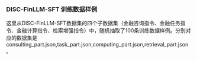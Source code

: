 ### DISC-FinLLM-SFT 训练数据样例


这里从DISC-FinLLM-SFT数据集的四个子数据集（金融咨询指令、金融任务指令、金融计算指令、检索增强指令）中，随机抽取了100条训练数据样例。分别对应的数据集是consulting_part.json,task_part.json,computing_part.json,retrieval_part.json。

